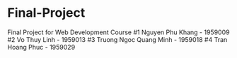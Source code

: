 # Final-Project
 Final Project for Web Development Course
 #1 Nguyen Phu Khang - 1959009
 #2 Vo Thuy Linh - 1959013
 #3 Truong Ngoc Quang Minh - 1959018
 #4 Tran Hoang Phuc - 1959029

